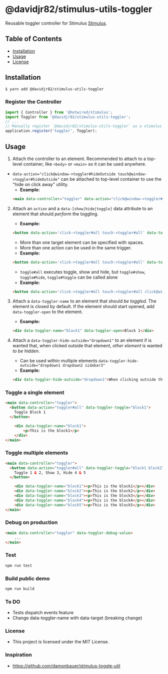 # @davidjr82/stimulus-utils-toggler

Reusable toggler controller for Stimulus [Stimulus](https://stimulusjs.org/).
## Table of Contents

- [Installation](#installation)
- [Usage](#usage)
- [License](#license)

## Installation

```sh
$ yarn add @davidjr82/stimulus-utils-toggler
```

### Register the Controller

```js
import { Controller } from '@hotwired/stimulus';
import Toggler from '@davidjr82/stimulus-utils-toggler';
// ...
// Manually register `@davidjr82/stimulus-utils-toggler` as a stimulus controller
application.register('toggler', Toggler);
```

## Usage

1. Attach the controller to an element. Recommended to attach to a top-level container, like `<body>` or `<main>` so it can be used anywhere.
  * `data-action="click@window->toggler#hideOutside touch@window->toggler#hideOutside"` can be attached to top-level container to use the "hide on click away" utility.
    * **Example:**
    ```html
    <main data-controller="toggler" data-action="click@window->toggler#hideOutside touch@window->toggler#hideOutside">...</main>
    ```
2. Attach an `action` and a `data-[show|hide|toggle]` data attribute to an element that should _perform_ the toggling.
    * **Example:**
    ```html
    <button data-action='click->toggler#all touch->toggler#all' data-toggler-toggle="block1">Toggle</button>
    ```
    * More than one target element can be specified with spaces.
    * More than one action can be used in the same trigger.
    * **Example:**
    ```html
    <button data-action='click->toggler#all touch->toggler#all' data-toggler-toggle="block1 block2" data-toggler-show="block3" data-toggler-hide="block4 block5">Toggle 1 & 2, Show 3, Hide 4 & 5</button>
    ```
    * `toggle#all` executes toggle, show and hide, but `toggle#show`, `toggle#hide`, `toggle#toggle` can be called alone
    * **Example:**
    ```html
    <button data-action='click->toggler#all touch->toggler#all click@window->toggler#hide touch@window->toggler#hide' data-toggler-toggle="block4" data-toggler-hide="block4">Toggle 4 and hide when click outside</button>
    ```

3. Attach a `data-toggler-name` to an element that should _be toggled_. The element is closed by default. If the element should start opened, add `data-toggler-open` to the element.
    * **Example:**
    ```html
    <div data-toggler-name="block1" data-toggler-open>Block 1</div>
    ```

3. Attach a `data-toggler-hide-outside="dropdown1"` to an element if is wanted that, when clicked outside that element, _other element_ is wanted _to be hidden_.
    * Can be used within multiple elements `data-toggler-hide-outside="dropdown1 dropdown2 sidebar3"`
    * **Example:**
    ```html
    <div data-toggler-hide-outside="dropdown1">When clicking outside this element, data-togler-name="dropdown1" will be hidden</div>
    ```

### Toggle a single element

```html
<main data-controller="toggler">
  <button data-action="toggler#all" data-toggler-toggle="block1">
    Toggle Block 1
  </button>

    <div data-toggler-name="block1">
        <p>This is the block1</p>
    </div>
</main>
```

### Toggle multiple elements

```html
<main data-controller="toggler">
  <button data-action="toggler#all" data-toggler-toggle="block1 block2" data-toggler-show="block3"  data-toggler-hide="block4 block5">
    Toggle 1 & 2, Show 3, Hide 4 & 5
  </button>

    <div data-toggler-name="block1"><p>This is the block1</p></div>
    <div data-toggler-name="block2"><p>This is the block2</p></div>
    <div data-toggler-name="block3"><p>This is the block3</p></div>
    <div data-toggler-name="block4"><p>This is the block4</p></div>
    <div data-toggler-name="block5"><p>This is the block5</p></div>
</main>
```

### Debug on production

```html
<main data-controller="toggler" data-toggler-debug-value>
    ...
</main>
```


### Test

```bash
npm run test
```

### Build public demo

```bash
npm run build
```

### To DO

- Tests dispatch events feature
- Change data-toggler-name with data-target (breaking change)

### License

- This project is licensed under the MIT License.

### Inspiration

- https://github.com/damonbauer/stimulus-toggle-util
